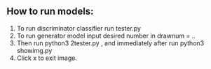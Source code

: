 
## How to run models:

1. To run discriminator classifier run tester.py
2. To run generator model input desired number in drawnum = .. 
3. Then run python3 2tester.py , and immediately after run python3 showimg.py
4. Click x to exit image. 
